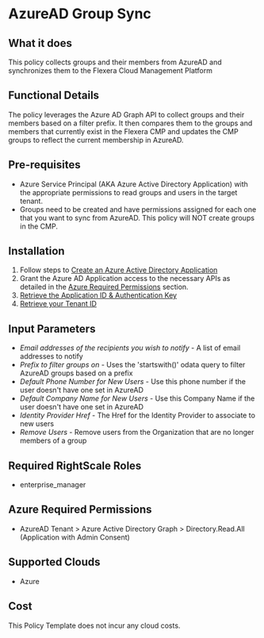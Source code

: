 # AzureAD Group Sync

## What it does

This policy collects groups and their members from AzureAD and synchronizes them to the Flexera Cloud Management Platform

## Functional Details

The policy leverages the Azure AD Graph API to collect groups and their members based on a filter prefix. It then compares them to the groups and members that currently exist in the Flexera CMP and updates the CMP groups to reflect the current membership in AzureAD.

## Pre-requisites

- Azure Service Principal (AKA Azure Active Directory Application) with the appropriate permissions to read groups and users in the target tenant.
- Groups need to be created and have permissions assigned for each one that you want to sync from AzureAD. This policy will NOT create groups in the CMP.

## Installation

1. Follow steps to [Create an Azure Active Directory Application](https://docs.microsoft.com/en-us/azure/azure-resource-manager/resource-group-create-service-principal-portal#create-an-azure-active-directory-application)
1. Grant the Azure AD Application access to the necessary APIs as detailed in the [Azure Required Permissions](#Azure-Required-Permissions) section.
1. [Retrieve the Application ID & Authentication Key](https://docs.microsoft.com/en-us/azure/azure-resource-manager/resource-group-create-service-principal-portal#get-application-id-and-authentication-key)
1. [Retrieve your Tenant ID](https://docs.microsoft.com/en-us/azure/azure-resource-manager/resource-group-create-service-principal-portal#get-tenant-id)

## Input Parameters

- *Email addresses of the recipients you wish to notify* - A list of email addresses to notify
- *Prefix to filter groups on* - Uses the 'startswith()' odata query to filter AzureAD groups based on a prefix
- *Default Phone Number for New Users* - Use this phone number if the user doesn't have one set in AzureAD
- *Default Company Name for New Users* - Use this Company Name if the user doesn't have one set in AzureAD
- *Identity Provider Href* - The Href for the Identity Provider to associate to new users
- *Remove Users* - Remove users from the Organization that are no longer members of a group

## Required RightScale Roles

- enterprise_manager

## Azure Required Permissions

- AzureAD Tenant > Azure Active Directory Graph > Directory.Read.All (Application with Admin Consent)

## Supported Clouds

- Azure

## Cost

This Policy Template does not incur any cloud costs.
